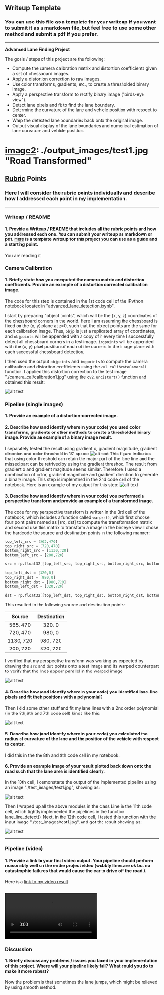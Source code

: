 ## Writeup Template

### You can use this file as a template for your writeup if you want to submit it as a markdown file, but feel free to use some other method and submit a pdf if you prefer.

---

**Advanced Lane Finding Project**

The goals / steps of this project are the following:

* Compute the camera calibration matrix and distortion coefficients given a set of chessboard images.
* Apply a distortion correction to raw images.
* Use color transforms, gradients, etc., to create a thresholded binary image.
* Apply a perspective transform to rectify binary image ("birds-eye view").
* Detect lane pixels and fit to find the lane boundary.
* Determine the curvature of the lane and vehicle position with respect to center.
* Warp the detected lane boundaries back onto the original image.
* Output visual display of the lane boundaries and numerical estimation of lane curvature and vehicle position.

[//]: # (Image References)

[image1]: ./output_images/undistorted.png "Undistorted"
# [image2]: ./output_images/test1.jpg "Road Transformed"
[image2]: ./output_images/threshod.png "Thresh Comparison"
[image3]: ./output_images/threshod2.png "Binary Example"
[image4]: ./output_images/birdeye-view.png "Warp Example"
[image5]: ./output_images/lane_line.png "Fit Visual"
[image6]: ./output_images/lane_detection.png "Output"
[image7]: ./output_images/lane_detection2.png "Output2"
[video1]: ./output_images/project_video.mp4 "Video"

## [Rubric](https://review.udacity.com/#!/rubrics/571/view) Points

### Here I will consider the rubric points individually and describe how I addressed each point in my implementation.  

---

### Writeup / README

#### 1. Provide a Writeup / README that includes all the rubric points and how you addressed each one.  You can submit your writeup as markdown or pdf.  [Here](https://github.com/udacity/CarND-Advanced-Lane-Lines/blob/master/writeup_template.md) is a template writeup for this project you can use as a guide and a starting point.  

You are reading it!

### Camera Calibration

#### 1. Briefly state how you computed the camera matrix and distortion coefficients. Provide an example of a distortion corrected calibration image.

The code for this step is contained in the 1st code cell of the IPython notebook located in "advanced_lane_detection.ipynb".  

I start by preparing "object points", which will be the (x, y, z) coordinates of the chessboard corners in the world. Here I am assuming the chessboard is fixed on the (x, y) plane at z=0, such that the object points are the same for each calibration image.  Thus, `objp` is just a replicated array of coordinates, and `objpoints` will be appended with a copy of it every time I successfully detect all chessboard corners in a test image.  `imgpoints` will be appended with the (x, y) pixel position of each of the corners in the image plane with each successful chessboard detection.  

I then used the output `objpoints` and `imgpoints` to compute the camera calibration and distortion coefficients using the `cv2.calibrateCamera()` function.  I applied this distortion correction to the test image "./camera_cal/calibration1.jpg" using the `cv2.undistort()` function and obtained this result: 

![alt text][image1]

### Pipeline (single images)

#### 1. Provide an example of a distortion-corrected image.

#### 2. Describe how (and identify where in your code) you used color transforms, gradients or other methods to create a thresholded binary image.  Provide an example of a binary image result.

I separately tested the result using gradient x, gradient magnitude, gradient direction and color threshold in 'S' space: 
![alt text][image2]
This figure indicates that using color threshold can retain the major part of the lane line and the missed part can be retrived by using the gradient threshod. The result from gradient x and gradient magitude seems similar. Therefore, I used a combination of color, gradient magnitude and gradient direction to generate a binary image. This step is implemtned in the 2nd code cell of the notebook. Here is an example of my output for this step:
![alt text][image3]

#### 3. Describe how (and identify where in your code) you performed a perspective transform and provide an example of a transformed image.

The code for my perspective transform is written in the 3rd cell of the notebook, which  includes a function called `warper()`, which first choose four point pairs named as [src, dst] to compute the transformation matrix and second use this matrix to transform a image in the birdeye view. I chose the hardcode the source and destination points in the following manner:

```python
top_left_src = [565,470]
top_right_src = [720,470]
bottom_right_src = [1130,720]
bottom_left_src = [200,720]

src = np.float32([top_left_src, top_right_src, bottom_right_src, bottom_left_src])

top_left_dst = [320,0]
top_right_dst = [980,0]
bottom_right_dst = [980,720]
bottom_left_dst = [320,720]

dst = np.float32([top_left_dst, top_right_dst, bottom_right_dst, bottom_left_dst])
```

This resulted in the following source and destination points:

| Source        | Destination   | 
|:-------------:|:-------------:| 
| 565, 470      | 320, 0        | 
| 720, 470      | 980, 0        |
| 1130, 720     | 980, 720      |
| 200, 720      | 320, 720      |

I verified that my perspective transform was working as expected by drawing the `src` and `dst` points onto a test image and its warped counterpart to verify that the lines appear parallel in the warped image.

![alt text][image4]

#### 4. Describe how (and identify where in your code) you identified lane-line pixels and fit their positions with a polynomial?

Then I did some other stuff and fit my lane lines with a 2nd order polynomial (in the 5th,6th and 7th code cell) kinda like this:

![alt text][image5]

#### 5. Describe how (and identify where in your code) you calculated the radius of curvature of the lane and the position of the vehicle with respect to center.

I did this in the the 8th and 9th code cell in my notebook. 

#### 6. Provide an example image of your result plotted back down onto the road such that the lane area is identified clearly.

In the 10th cell, I demonstarte the output of the implemented pipeline using an image "./test_images/test1.jpg", showing as: 

![alt text][image6]

Then I wraped up all the above modules in the class Line in the 11th code cell, which tightly implemented the pipelines in the function lane_line_detect(). Next, in the 12th code cell, I tested this function with the input image "./test_images/test1.jpg", and got the result showing as:

![alt text][image7]

---

### Pipeline (video)

#### 1. Provide a link to your final video output.  Your pipeline should perform reasonably well on the entire project video (wobbly lines are ok but no catastrophic failures that would cause the car to drive off the road!).

Here is a [link to my video result](./output_images/solidYellowLeft.mp4)

![alt text][video1]
---

### Discussion

#### 1. Briefly discuss any problems / issues you faced in your implementation of this project.  Where will your pipeline likely fail?  What could you do to make it more robust?

Now the problem is that sometimes the lane jumps, which might be relieved by using smooth method. 

